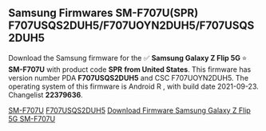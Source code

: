 <h2>Samsung Firmwares SM-F707U(SPR) F707USQS2DUH5/F707UOYN2DUH5/F707USQS2DUH5</h2>
Download the Samsung firmware for the ✅ <strong>Samsung Galaxy Z Flip 5G </strong> ⭐ <strong>SM-F707U</strong> with product code <strong>SPR</strong> <strong> from United States</strong>. This firmware has version number PDA <strong>F707USQS2DUH5</strong> and CSC F707UOYN2DUH5. The operating system of this firmware is Android R , with build date 2021-09-23. Changelist <strong>22379636</strong>.


[SM-F707U](https://samfirm.shop/samsung/model/SM-F707U)
[F707USQS2DUH5](https://samfirm.shop/samsung/pda/F707USQS2DUH5)
[Download Firmware Samsung Galaxy Z Flip 5G SM-F707U](https://samfirm.shop/samsung/firmware/458972)
